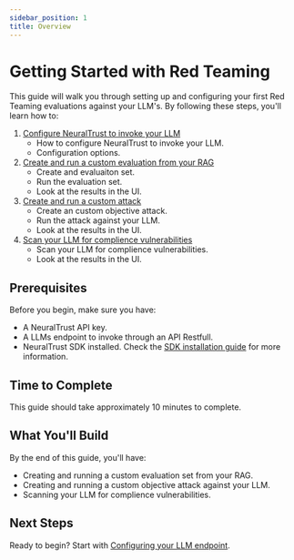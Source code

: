 ```yaml
---
sidebar_position: 1
title: Overview
---
```


# Getting Started with Red Teaming

This guide will walk you through setting up and configuring your first Red Teaming evaluations against your LLM's. By following these steps, you'll learn how to:

1. [Configure NeuralTrust to invoke your LLM](./configure-llm-invocation.md)
   - How to configure NeuralTrust to invoke your LLM.
   - Configuration options.
2. [Create and run a custom evaluation from your RAG](./functional-evaluation-set.md)
   - Create and evaluaiton set.
   - Run the evaluation set.
   - Look at the results in the UI.
3. [Create and run a custom attack](./custom-attack.md)
   - Create an custom objective attack.
   - Run the attack against your LLM.
   - Look at the results in the UI.
4. [Scan your LLM for complience vulnerabilities](./scan.md)
   - Scan your LLM for complience vulnerabilities.
   - Look at the results in the UI.

## Prerequisites

Before you begin, make sure you have:

- A NeuralTrust API key.
- A LLMs endpoint to invoke through an API Restfull.
- NeuralTrust SDK installed. Check the [SDK installation guide](docs/sdks/python-sdk/installation.md) for more information.

## Time to Complete

This guide should take approximately 10 minutes to complete.

## What You'll Build

By the end of this guide, you'll have:

- Creating and running a custom evaluation set from your RAG.
- Creating and running a custom objective attack against your LLM.
- Scanning your LLM for complience vulnerabilities.

## Next Steps

Ready to begin? Start with [Configuring your LLM endpoint](./configure-llm-endpoint.md). 
